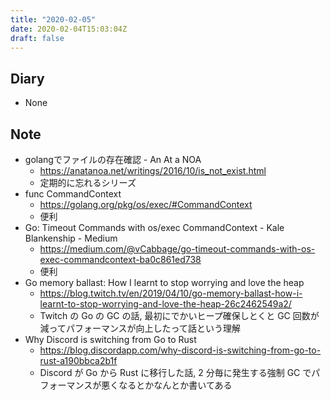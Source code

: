 ```yaml
---
title: "2020-02-05"
date: 2020-02-04T15:03:04Z
draft: false
---
```


## Diary

* None

## Note

* golangでファイルの存在確認 - An At a NOA
  * https://anatanoa.net/writings/2016/10/is_not_exist.html
  * 定期的に忘れるシリーズ
* func CommandContext
  * https://golang.org/pkg/os/exec/#CommandContext
  * 便利
* Go: Timeout Commands with os/exec CommandContext - Kale Blankenship - Medium
  * https://medium.com/@vCabbage/go-timeout-commands-with-os-exec-commandcontext-ba0c861ed738
  * 便利
* Go memory ballast: How I learnt to stop worrying and love the heap
  * https://blog.twitch.tv/en/2019/04/10/go-memory-ballast-how-i-learnt-to-stop-worrying-and-love-the-heap-26c2462549a2/
  * Twitch の Go の GC の話, 最初にでかいヒープ確保しとくと GC 回数が減ってパフォーマンスが向上したって話という理解
* Why Discord is switching from Go to Rust
  * https://blog.discordapp.com/why-discord-is-switching-from-go-to-rust-a190bbca2b1f
  * Discord が Go から Rust に移行した話, 2 分毎に発生する強制 GC でパフォーマンスが悪くなるとかなんとか書いてある

